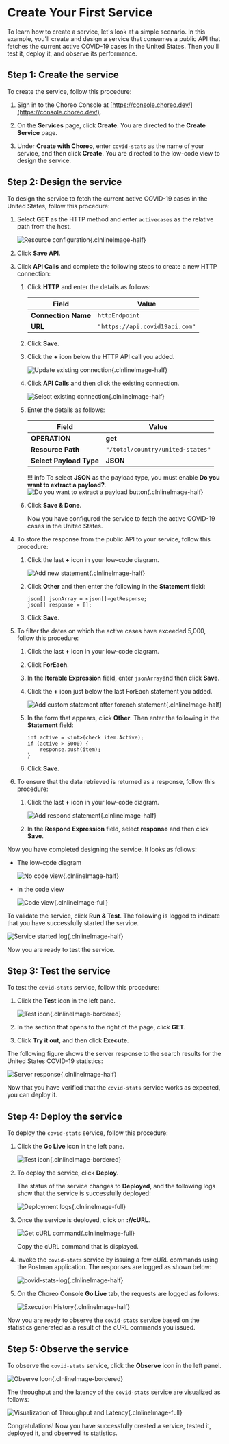 # Create Your First Service

To learn how to create a service, let's look at a simple scenario. In this example, you'll create and design a service that consumes a public API that fetches the current active COVID-19 cases in the United States. Then you'll test it, deploy it, and observe its performance.

## Step 1: Create the service

To create the service, follow this procedure:

1. Sign in to the Choreo Console at [https://console.choreo.dev/](https://console.choreo.dev/).
    
2. On the **Services** page, click **Create**. You are directed to the **Create Service** page.

3. Under **Create with Choreo**, enter `covid-stats` as the name of your service, and then click **Create**. You are directed to the low-code view to design the service.

## Step 2: Design the service

To design the service to fetch the current active COVID-19 cases in the United States, follow this procedure:

1. Select **GET** as the HTTP method and enter `activecases` as the relative path from the host.

    ![Resource configuration](../assets/img/services/configure-api-trigger.png){.cInlineImage-half}
    
2. Click **Save API**.  

3. Click **API Calls** and complete the following steps to create a new HTTP connection:

    1. Click **HTTP** and enter the details as follows:
    
        | **Field**           | **Value**                      |
        |---------------------|--------------------------------|
        | **Connection Name** | `httpEndpoint`                 |
        | **URL**             | `"https://api.covid19api.com"` |
    
        
    2. Click **Save**.
        
    3. Click the **+** icon below the HTTP API call you added. 
    
        ![Update existing connection](../assets/img/services/update-existing-connection.png){.cInlineImage-half}
        
    4. Click **API Calls** and then click the existing connection.
    
        ![Select existing connection](../assets/img/services/select-existing-connection.png){.cInlineImage-half}
        
    5. Enter the details as follows:
        
        | **Field**               | **Value**                       |
        |-------------------------|---------------------------------|
        | **OPERATION**           | **get**                         |
        | **Resource Path**       | `"/total/country/united-states"`|
        | **Select Payload Type** | **JSON**                        |
        
        !!! info
            To select **JSON** as the payload type, you must enable **Do you want to extract a payload?**.
            ![Do you want to extract a payload button](../assets/img/services/enable-payload.png){.cInlineImage-half}

    6. Click **Save & Done**.
        
        Now you have configured the service to fetch the active COVID-19 cases in the United States.
        
    
4. To store the response from the public API to your service, follow this procedure:

    1. Click the last **+** icon in your low-code diagram.

        ![Add new statement](../assets/img/services/add-custom-statement.png){.cInlineImage-half}
    
    2. Click **Other** and then enter the following in the **Statement** field:
    
        ```ballerina
        json[] jsonArray = <json[]>getResponse;
        json[] response = [];
        ```
        
    3. Click **Save**.
    
5. To filter the dates on which the active cases have exceeded 5,000, follow this procedure: 

    1. Click the last **+** icon in your low-code diagram.
    
    2. Click **ForEach**.

    3. In the **Iterable Expression** field, enter `jsonArray`and then click **Save**.
    
    4. Click the **+** icon just below the last ForEach statement you added.

        ![Add custom statement after foreach statement](../assets/img/services/add-custom-statement-after-foreach-statement.png){.cInlineImage-half}
    
    5. In the form that appears, click **Other**. Then enter the following in the **Statement** field:

        ```ballerina
        int active = <int>(check item.Active);
        if (active > 5000) {
            response.push(item);
        }
        ```
    6. Click **Save**.
    
6. To ensure that the data retrieved is returned as a response, follow this procedure: 

    1. Click the last **+** icon in your low-code diagram.

        ![Add respond statement](../assets/img/services/add-respond-statement.png){.cInlineImage-half}
    
    2. In the **Respond Expression** field, select **response** and then click **Save**.

Now you have completed designing the service. It looks as follows:

- The low-code diagram

  ![No code view](../assets/img/services/choreo-service-low-code-view.png){.cInlineImage-half}

- In the code view

  ![Code view](../assets/img/services/choreo-service-code-view.png){.cInlineImage-full}

    
To validate the service, click **Run & Test**. The following is logged to indicate that you have successfully started the service.

![Service started log](../assets/img/services/service-started-notification.png){.cInlineImage-half}
    
Now you are ready to test the service.
   
## Step 3: Test the service

To test the `covid-stats` service, follow this procedure:

1. Click the **Test** icon in the left pane.

    ![Test icon](../assets/img/services/test-icon.png){.cInlineImage-bordered}

2. In the section that opens to the right of the page, click **GET**.

3. Click **Try it out**, and then click **Execute**.

The following figure shows the server response to the search results for the United States COVID-19 statistics:

![Server response](../assets/img/services/server-response.png){.cInlineImage-half}

Now that you have verified that the `covid-stats` service works as expected, you can deploy it.

## Step 4: Deploy the service

To deploy the `covid-stats` service, follow this procedure:

1. Click the **Go Live** icon in the left pane.

    ![Test icon](../assets/img/services/deploy-icon.png){.cInlineImage-bordered}

2. To deploy the service, click **Deploy**.

    The status of the service changes to **Deployed**, and the following logs show that the service is successfully deployed:    

    ![Deployment logs](../assets/img/services/deployment-logs.png){.cInlineImage-full}

3. Once the service is deployed, click on **://cURL**.

    ![Get cURL command](../assets/img/services/copy-curl-command.png){.cInlineImage-full}
    
    Copy the cURL command that is displayed.
    
4. Invoke the `covid-stats` service by issuing a few cURL commands using the Postman application. The responses are logged as shown below:
    
    ![covid-stats-log](../assets/img/services/covid-stats-log.png){.cInlineImage-half}
    
5. On the Choreo Console **Go Live** tab, the requests are logged as follows:
    
    ![Execution History](../assets/img/services/execution-history.png){.cInlineImage-half}
    
Now you are ready to observe the `covid-stats` service based on the statistics generated as a result of the cURL commands you issued. 

## Step 5: Observe the service

To observe the `covid-stats` service, click the **Observe** icon in the left panel.

![Observe Icon](../assets/img/services/observe-icon.png){.cInlineImage-bordered}

The throughput and the latency of the `covid-stats` service are visualized as follows:

![Visualization of Throughput and Latency](../assets/img/services/visualization-of-statistics.png){.cInlineImage-full}

Congratulations! Now you have successfully created a service, tested it, deployed it, and observed its statistics.
